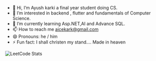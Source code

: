 - 👋 Hi, I’m Ayush karki a final year student doing CS.
- 👀 I’m interested in backend , flutter and fundamentals of Computer Science.
- 🌱 I’m currently learning Asp.NET,AI and Advance SQL.
- 📫 How to reach me aicekark@gmail.com
- 😄 Pronouns: he / him
- ⚡ Fun fact: I shall christen my stand.... Made in heaven

![LeetCode Stats](https://leetcard.jacoblin.cool/JikokuAice?theme=light&font=Kosugi&ext=heatmap)

<!---
JikokuAice/JikokuAice is a ✨ special ✨ repository because its `README.md` (this file) appears on your GitHub profile.
You can click the Preview link to take a look at your changes.
--->
